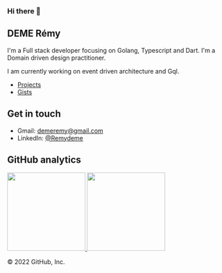 ### Hi there 👋
## DEME Rémy

I'm a Full stack developer focusing on Golang, Typescript and Dart.
I'm a Domain driven design practitioner. 

I am currently working on event driven architecture and Gql.

- [Projects](https://github.com/Remydeme?tab=repositories&type=source&sort=stargazers)
- [Gists](https://gist.github.com/Remydeme)

## Get in touch
- Gmail: demeremy@gmail.com
- LinkedIn: [@Remydeme](https://fr.linkedin.com/in/remy-deme-informatique)

## GitHub analytics

<p align="left">
<a href="https://github.com/Remydeme">
  <img height="180em" src="https://github-readme-stats-eight-theta.vercel.app/api?username=Remydeme&hide_border=true&show_icons=true&theme=graywhite&include_all_commits=true&count_private=true"/>
  <img height="180em" src="https://github-readme-stats-eight-theta.vercel.app/api/top-langs/?username=Remydeme&hide_border=true&layout=compact&langs_count=8&theme=graywhite&count_private=true"/>
</a>
</p>
© 2022 GitHub, Inc.
